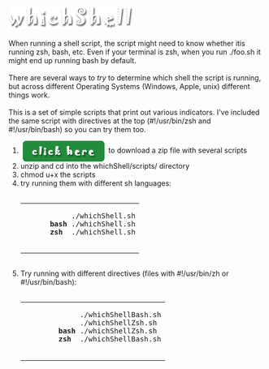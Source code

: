 <img src="./assets/images/whichShellLogo.png" alt="which shell"><br>
<br>
When running a shell script, the script might need to know whether itis running zsh, bash, etc.
Even if your terminal is zsh, when you run ./foo.sh it might end up running bash by default.<br>
<br>
There are several ways to <i>try</i> to determine which shell the script is running, but across different Operating Systems (Windows, Apple, unix)
different things work.<br>
<br>
This is a set of simple scripts that print out various indicators. I've included the same script with
directives at the top (#!/usr/bin/zsh and #!/usr/bin/bash) so you can try them too.
<br>
<ol>
<li>&nbsp;<a href="https://github.com/rg3h/whichShell/raw/main/whichShell.zip"><img src="./assets/images/clickHereButton.png" alt="click here to download the scripts" valign="middle"/></a>&nbsp;&nbsp;to download a zip file with several scripts</li>
  <li>unzip and cd into the whichShell/scripts/ directory</li>
  <li>chmod u+x the scripts</li>
  <li>try running them with different sh languages:
    <br><br>
    <table><tr><td>
    <pre>
           ./whichShell.sh
      <b>bash</b> ./whichShell.sh
      <b>zsh</b>  ./whichShell.sh
    </pre>
      </td></tr></table>
  </li>
  <br>
  <li>Try running with different directives (files with #!/usr/bin/zh or #!/usr/bin/bash):
    <br><br>
    <table><tr><td>
      <pre>
             ./whichShellBash.sh
             ./whichShellZsh.sh
        <b>bash</b> ./whichShellZsh.sh
        <b>zsh</b>  ./whichShellBash.sh
      </pre>
    </td></tr></table>
  </li>
</ol>
<br>
